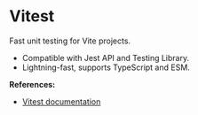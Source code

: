 # Vitest

Fast unit testing for Vite projects.

- Compatible with Jest API and Testing Library.
- Lightning-fast, supports TypeScript and ESM.

**References:**
- [Vitest documentation](https://vitest.dev/)
